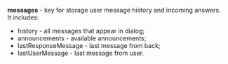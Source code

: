 **messages** - key for storage user message history and incoming answers.  
It includes:  
* history - all messages that appear in dialog;
* announcements - available announcements;
* lastResponseMessage - last message from back;
* lastUserMessage - last message from user.

